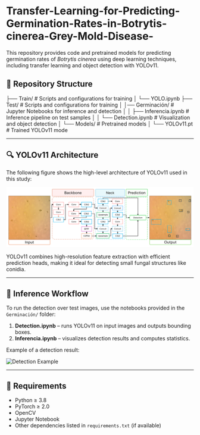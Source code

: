 # Transfer-Learning-for-Predicting-Germination-Rates-in-Botrytis-cinerea-Grey-Mold-Disease-

This repository provides code and pretrained models for predicting germination rates of *Botrytis cinerea* using deep learning techniques, including transfer learning and object detection with YOLOv11.

## 📂 Repository Structure
├── Train/ # Scripts and configurations for training
│ └── YOLO.ipynb
├── Test/ # Scripts and configurations for training
│ │── Germinación/ # Jupyter Notebooks for inference and detection
│ │	├── Inferencia.ipynb # Inference pipeline on test samples
│ │	└── Detection.ipynb # Visualization and object detection
│ └── Models/ # Pretrained models
│       └── YOLOv11.pt # Trained YOLOv11 mode


---

## 🔍 YOLOv11 Architecture

The following figure shows the high-level architecture of YOLOv11 used in this study:

![YOLOv11 Architecture](Images/YOLOv11_2000.png)

YOLOv11 combines high-resolution feature extraction with efficient prediction heads, making it ideal for detecting small fungal structures like conidia.

---

## 🧪 Inference Workflow

To run the detection over test images, use the notebooks provided in the `Germinación/` folder:

1. **Detection.ipynb** – runs YOLOv11 on input images and outputs bounding boxes.
2. **Inferencia.ipynb** – visualizes detection results and computes statistics.

Example of a detection result:

![Detection Example](Images/Test_detection.png)

---

## 🧪 Requirements

- Python ≥ 3.8
- PyTorch ≥ 2.0
- OpenCV
- Jupyter Notebook
- Other dependencies listed in `requirements.txt` (if available)



